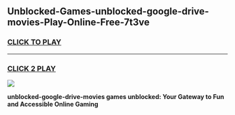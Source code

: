 
## Unblocked-Games-unblocked-google-drive-movies-Play-Online-Free-7t3ve
<h3>
<a href="https://premium76.site?title=unblocked-google-drive-movies&ref=26A">CLICK TO PLAY</a></h3>
<hr>

<h3>
<a href="https://premium76.site?title=unblocked-google-drive-movies&ref=26A">CLICK 2 PLAY</a>
  
</h3>

<a href="https://premium76.site?title=unblocked-google-drive-movies&ref=26A"><img src="https://clearcache.store/games.png"></a>


**unblocked-google-drive-movies games unblocked: Your Gateway to Fun and Accessible Online Gaming**
